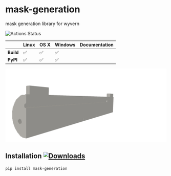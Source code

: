 # mask-generation
mask generation library for wyvern 

![Actions Status](https://github.com/ly16302/mask/workflows/cibuildwheel/badge.svg)


|| **Linux** | **OS X** | **Windows** | **Documentation**|
|:------|:-----|:-----|:-----|:-----|
|**Build**| ✅ | ✅ | ✅ | 
|**PyPI** | ✅ | ✅ | ✅ |

![alt text](https://github.com/ly16302/mask/blob/main/_static/lamp_3.png?raw=true)

## Installation [![Downloads](https://pepy.tech/badge/mask-generation)](https://pepy.tech/project/mask-generation)
```bash
pip install mask-generation
```
